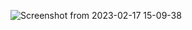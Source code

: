 ![Screenshot from 2023-02-17 15-09-38](https://user-images.githubusercontent.com/84720825/219649185-75afc2d4-272a-417e-9c27-63283fa853eb.png)